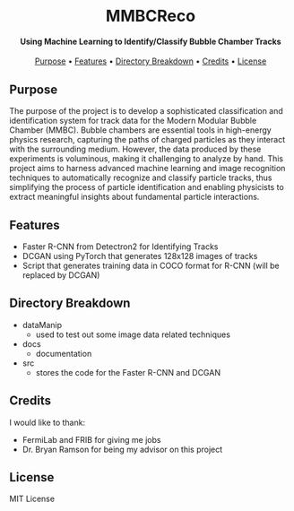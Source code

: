 <h1 align="center">
  <br>
  <br>
  MMBCReco
  <br>
</h1>

<h4 align="center">Using Machine Learning to Identify/Classify Bubble Chamber Tracks</h4>

<p align="center">
  <a href="#purpose">Purpose</a> •
  <a href="#features">Features</a> •
  <a href="#directory-breakdown">Directory Breakdown</a> •
  <a href="#credits">Credits</a> •
  <a href="#license">License</a>
</p>

## Purpose
The purpose of the project is to develop a sophisticated classification and identification system for track data for the Modern Modular Bubble Chamber (MMBC). Bubble chambers are essential tools in high-energy physics research, capturing the paths of charged particles as they interact with the surrounding medium. However, the data produced by these experiments is voluminous, making it challenging to analyze by hand. This project aims to harness advanced machine learning and image recognition techniques to automatically recognize and classify particle tracks, thus simplifying the process of particle identification and enabling physicists to extract meaningful insights about fundamental particle interactions.

## Features
- Faster R-CNN from Detectron2 for Identifying Tracks
- DCGAN using PyTorch that generates 128x128 images of tracks
- Script that generates training data in COCO format for R-CNN (will be replaced by DCGAN)

## Directory Breakdown
- dataManip
    - used to test out some image data related techniques 
- docs
    - documentation
- src
    - stores the code for the Faster R-CNN and DCGAN

## Credits
I would like to thank:
- FermiLab and FRIB for giving me jobs
- Dr. Bryan Ramson for being my advisor on this project

## License
MIT License